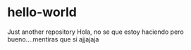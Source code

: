 # hello-world
Just another repository
Hola, no se que estoy haciendo pero bueno....mentiras que si ajjajaja
